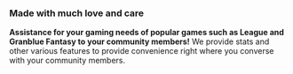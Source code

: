 ### Made with much love and care
**Assistance for your gaming needs of popular games such as League and Granblue Fantasy to your community members!** We provide stats and other various features to provide convenience right where you converse with your community members.
